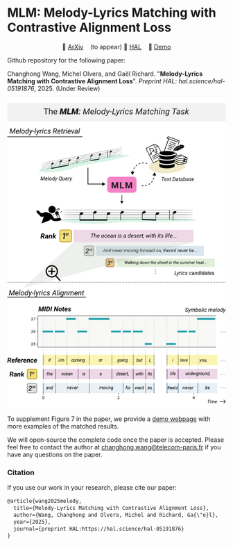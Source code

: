 # MLM: Melody-Lyrics Matching with Contrastive Alignment Loss

<p align="center">
📔 <a href="https://arxiv.org/">ArXiv</a> &nbsp;&nbsp; (to appear)
📔 <a href="https://hal.science/hal-05191876">HAL</a> &nbsp;&nbsp;
🎵 <a href="https://changhongw.github.io/publications/mlm">Demo</a>
</p>

Github repository for the following paper:

Changhong Wang, Michel Olvera, and Gaël Richard. "**Melody-Lyrics Matching with Contrastive Alignment Loss**". _Preprint HAL: hal.science/hal-05191876_, 2025. (Under Review)

<p align="center">
<img src="assets/MLM_fig1.png" width="600" />
</p>

To supplement Figure 7 in the paper, we provide a [demo webpage](https://changhongw.github.io/publications/mlm) with more examples of the matched results.

We will open-source the complete code once the paper is accepted. Please feel free to contact the author at changhong.wang@telecom-paris.fr if you have any questions on the paper.

### Citation

If you use our work in your research, please cite our paper:

```
@article{wang2025melody,
  title={Melody-Lyrics Matching with Contrastive Alignment Loss},
  author={Wang, Changhong and Olvera, Michel and Richard, Ga{\"e}l},
  year={2025},
  journal={preprint HAL:https://hal.science/hal-05191876}
}
```
